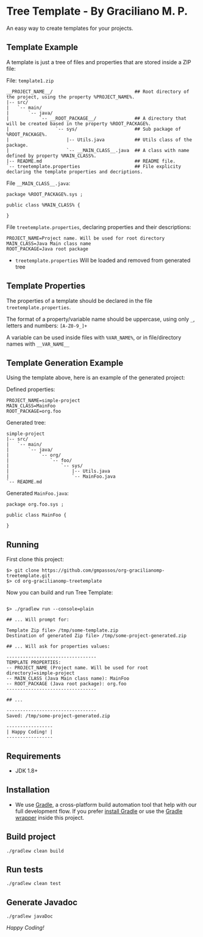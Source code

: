 Tree Template - By Graciliano M. P.
========

An easy way to create templates for your projects.

## Template Example

A template is just a tree of files and properties that are stored inside a ZIP file:

File: `template1.zip`

    __PROJECT_NAME__/                              ## Root directory of the project, using the property %PROJECT_NAME%.
    |-- src/
    |   `-- main/
    |       `-- java/
    |           `-- __ROOT_PACKAGE__/              ## A directory that will be created based in the property %ROOT_PACKAGE%.
    |                 `-- sys/                     ## Sub package of %ROOT_PACKAGE%.
    |                     |-- Utils.java           ## Utils class of the package. 
    |                     `-- __MAIN_CLASS__.java  ## A class with name defined by property %MAIN_CLASS%.
    |-- README.md                                  ## README file.
    `-- treetemplate.properties                    ## File explicity declaring the template properties and decriptions.


File `__MAIN_CLASS__.java`:

    package %ROOT_PACKAGE%.sys ;
    
    public class %MAIN_CLASS% {
        
    }
    
File `treetemplate.properties`, declaring properties and their descriptions:

    PROJECT_NAME=Project name. Will be used for root directory
    MAIN_CLASS=Java Main class name
    ROOT_PACKAGE=Java root package

* `treetemplate.properties` Will be loaded and removed from generated tree

## Template Properties

The properties of a template should be declared in the file `treetemplate.properties`.

The format of a property/variable name should be uppercase, using only `_`, letters and numbers: `[A-Z0-9_]+`

A variable can be used inside files with `%VAR_NAME%`, or in file/directory names with `__VAR_NAME__`


## Template Generation Example

Using the template above, here is an example of the generated project: 

Defined properties:

    PROJECT_NAME=simple-project
    MAIN_CLASS=MainFoo
    ROOT_PACKAGE=org.foo

Generated tree:

    simple-project
    |-- src/
    |   `-- main/
    |       `-- java/
    |           `-- org/
    |               `-- foo/
    |                   `-- sys/
    |                       |-- Utils.java 
    |                       `-- MainFoo.java
    `-- README.md

Generated `MainFoo.java`:

    package org.foo.sys ;
    
    public class MainFoo {
        
    }

## Running

First clone this project:

```
$> git clone https://github.com/gmpassos/org-gracilianomp-treetemplate.git
$> cd org-gracilianomp-treetemplate
```

Now you can build and run Tree Template:

```

$> ./gradlew run --console=plain

## ... Will prompt for:

Template Zip file> /tmp/some-template.zip
Destination of generated Zip file> /tmp/some-project-generated.zip 

## ... Will ask for properties values:

---------------------------------
TEMPLATE PROPERTIES:
-- PROJECT_NAME (Project name. Will be used for root directory)=simple-project
-- MAIN_CLASS (Java Main class name): MainFoo
-- ROOT_PACKAGE (Java root package): org.foo
---------------------------------

## ...

---------------------------------
Saved: /tmp/some-project-generated.zip

-----------------
| Happy Coding! |
-----------------

```


## Requirements

- JDK 1.8+

## Installation

- We use [Gradle](http://www.gradle.org), a cross-platform build automation tool that help with our full development flow. If you prefer [install Gradle](http://www.gradle.org/installation) or use the [Gradle wrapper](http://www.gradle.org/docs/current/userguide/gradle_wrapper.html) inside this project.

## Build project

```
./gradlew clean build
```

## Run tests

```
./gradlew clean test
```

## Generate Javadoc

```
./gradlew javaDoc
```

*Happy Coding!*

